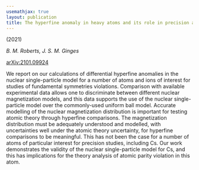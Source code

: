 ```yaml
---
usemathjax: true
layout: publication
title: The hyperfine anomaly in heavy atoms and its role in precision atomic searches for new physics
---
```


(2021)

_B. M. Roberts, J. S. M. Ginges_



[arXiv:2101.09924](http://arxiv.org/abs/2101.09924)


We report on our calculations of differential hyperfine anomalies in the nuclear single-particle model for a number of atoms and ions of interest for studies of fundamental symmetries violations. Comparison with available experimental data allows one to discriminate between different nuclear magnetization models, and this data supports the use of the nuclear single-particle model over the commonly-used uniform ball model. Accurate modelling of the nuclear magnetization distribution is important for testing atomic theory through hyperfine comparisons. The magnetization distribution must be adequately understood and modelled, with uncertainties well under the atomic theory uncertainty, for hyperfine comparisons to be meaningful. This has not been the case for a number of atoms of particular interest for precision studies, including Cs. Our work demonstrates the validity of the nuclear single-particle model for Cs, and this has implications for the theory analysis of atomic parity violation in this atom.


